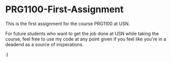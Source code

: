 # PRG1100-First-Assignment
This is the first assignment for the course PRG1100 at USN.

For future students who want to get the job done at USN while taking the course, feel free to use my code at any point given if you feel like you're in a deadend as a source of insperations.

:)
